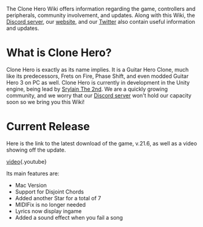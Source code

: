 <!-- TITLE: Welcome to the Clone Hero Wiki! -->
<!-- SUBTITLE: don't get lost man -->
The Clone Hero Wiki offers information regarding the game, controllers and peripherals, community involvement, and updates. Along with this Wiki, the [Discord server](https://discordapp.com/invite/Hsn4Cgu), our [website](http://clonehero.net/), and our [Twitter](https://twitter.com/clonehero) also contain useful information and updates.

# What is Clone Hero?
Clone Hero is exactly as its name implies. It is a Guitar Hero Clone, much like its predecessors, Frets on Fire, Phase Shift, and even modded Guitar Hero 3 on PC as well. Clone Hero is currently in development in the Unity engine, being lead by [Srylain The 2nd](https://www.youtube.com/channel/UCc3IfdqGZjhdgQbi_EpfuYg). We are a quickly growing community, and we worry that our [Discord server](https://discordapp.com/invite/Hsn4Cgu) won't hold our capacity soon so we bring you this Wiki!

# Current Release
Here is the link to the latest download of the game, v.21.6, as well as a video showing off the update.

[video](https://www.youtube.com/embed/Fcbj13P5oaw?rel=0&wmode=opaque&allowfullscreen=1&enablejsapi=1&origin=https%3A%2F%2Fclone-hero.wikia.com&widgetid=1){.youtube}

Its main features are: 
*   Mac Version
*   Support for Disjoint Chords
*   Added another Star for a total of 7
*   MIDIFix is no longer needed
*   Lyrics now display ingame
*   Added a sound effect when you fail a song